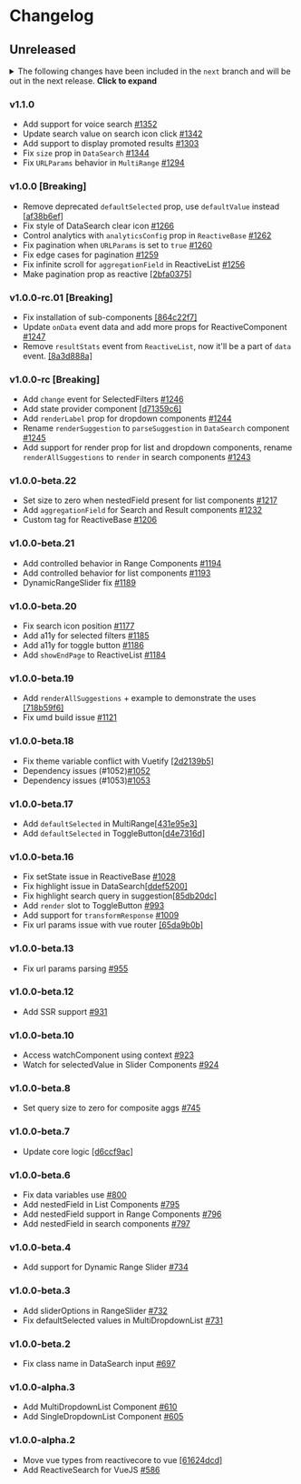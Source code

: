 # Changelog

## Unreleased

<details>
    <summary>The following changes have been included in the <code>next</code> branch and will be out in the next release. <b>Click to expand</b></summary>
</details>

### v1.1.0
- Add support for voice search [#1352](https://github.com/appbaseio/reactivesearch/issues/1352)
- Update search value on search icon click [#1342](https://github.com/appbaseio/reactivesearch/issues/1342)
- Add support to display promoted results [#1303](https://github.com/appbaseio/reactivesearch/issues/1303)
- Fix `size` prop in `DataSearch` [#1344](https://github.com/appbaseio/reactivesearch/issues/1344)
- Fix `URLParams` behavior in `MultiRange` [#1294](https://github.com/appbaseio/reactivesearch/issues/1294)

### v1.0.0 [Breaking]
- Remove deprecated `defaultSelected` prop, use `defaultValue` instead [[af38b6ef]](https://github.com/appbaseio/reactivesearch/commit/af38b6ef)
- Fix style of DataSearch clear icon [#1266](https://github.com/appbaseio/reactivesearch/issues/1266)
- Control analytics with `analyticsConfig` prop in `ReactiveBase` [#1262](https://github.com/appbaseio/reactivesearch/iss/1262)
- Fix pagination when `URLParams` is set to `true` [#1260](https://github.com/appbaseio/reactivesearcs/1260)
- Fix edge cases for pagination [#1259](https://github.com/appbaseio/reactivesearch/issues/1259)
- Fix infinite scroll for `aggregationField` in ReactiveList [#1256](https://github.com/appbaseio/reactivesearch/issues/1256)
- Make pagination prop as reactive [[2bfa0375]](https://github.com/appbaseio/reactivesearch/commit/2bfa0375)

### v1.0.0-rc.01 [Breaking]

-   Fix installation of sub-components [[864c22f7]](https://github.com/appbaseio/reactivesearch/commit/864c22f7)
-   Update `onData` event data and add more props for ReactiveComponent [#1247](https://github.com/appbaseio/reactivesearch/issues/1247)
-   Remove `resultStats` event from `ReactiveList`, now it'll be a part of `data` event. [[8a3d888a]](https://github.com/appbaseio/reactivesearch/commit/8a3d888a)

### v1.0.0-rc [Breaking]

-   Add `change` event for SelectedFilters [#1246](https://github.com/appbaseio/reactivesearch/issues/1246)
-   Add state provider component [[d71359c6]](https://github.com/appbaseio/reactivesearch/commit/d71359c6)
-   Add `renderLabel` prop for dropdown components [#1244](https://github.com/appbaseio/reactivesearch/issues/1244)
-   Rename `renderSuggestion` to `parseSuggestion` in `DataSearch` component [#1245](https://github.com/appbaseio/reactivesearch/issues/1245)
-   Add support for render prop for list and dropdown components, rename `renderAllSuggestions` to `render` in search components [#1243](https://github.com/appbaseio/reactivesearch/issues/1243)

### v1.0.0-beta.22

-   Set size to zero when nestedField present for list components [#1217](https://github.com/appbaseio/reactivesearch/issues/1217)
-   Add `aggregationField` for Search and Result components [#1232](https://github.com/appbaseio/reactivesearch/issues/1232)
-   Custom tag for ReactiveBase [#1206](https://github.com/appbaseio/reactivesearch/issues/1206)

### v1.0.0-beta.21

-   Add controlled behavior in Range Components [#1194](https://github.com/appbaseio/reactivesearch/issues/1194)
-   Add controlled behavior for list components [#1193](https://github.com/appbaseio/reactivesearch/issues/1193)
-   DynamicRangeSlider fix [#1189](https://github.com/appbaseio/reactivesearch/issues/1189)

### v1.0.0-beta.20

-   Fix search icon position [#1177](https://github.com/appbaseio/reactivesearch/issues/1177)
-   Add a11y for selected filters [#1185](https://github.com/appbaseio/reactivesearch/issues/1185)
-   Add a11y for toggle button [#1186](https://github.com/appbaseio/reactivesearch/issues/1186)
-   Add `showEndPage` to ReactiveList [#1184](https://github.com/appbaseio/reactivesearch/issues/1184)

### v1.0.0-beta.19

-   Add `renderAllSuggestions` + example to demonstrate the uses [[718b59f6]](https://github.com/appbaseio/reactivesearch/commit/718b59f6)
-   Fix umd build issue [#1121](https://github.com/appbaseio/reactivesearch/issues/1121)

### v1.0.0-beta.18

-   Fix theme variable conflict with Vuetify [[2d2139b5]](https://github.com/appbaseio/reactivesearch/commit/2d2139b5)
-   Dependency issues (#1052)[#1052](https://github.com/appbaseio/reactivesearch/issues/1052)
-   Dependency issues (#1053)[#1053](https://github.com/appbaseio/reactivesearch/issues/1053)

### v1.0.0-beta.17

-   Add `defaultSelected` in MultiRange[[431e95e3]](https://github.com/appbaseio/reactivesearch/commit/431e95e3)
-   Add `defaultSelected` in ToggleButton[[d4e7316d]](https://github.com/appbaseio/reactivesearch/commit/d4e7316d)

### v1.0.0-beta.16

-   Fix setState issue in ReactiveBase [#1028](https://github.com/appbaseio/reactivesearch/issues/1028)
-   Fix highlight issue in DataSearch[[ddef5200]](https://github.com/appbaseio/reactivesearch/commit/ddef5200)
-   Fix highlight search query in suggestion[[85db20dc]](https://github.com/appbaseio/reactivesearch/commit/85db20dc)
-   Add `render` slot to ToggleButton [#993](https://github.com/appbaseio/reactivesearch/issues/993)
-   Add support for `transformResponse` [#1009](https://github.com/appbaseio/reactivesearch/issues/1009)
-   Fix url params issue with vue router [[65da9b0b]](https://github.com/appbaseio/reactivesearch/commit/65da9b0b)

### v1.0.0-beta.13

-   Fix url params parsing [#955](https://github.com/appbaseio/reactivesearch/issues/955)

### v1.0.0-beta.12

-   Add SSR support [#931](https://github.com/appbaseio/reactivesearch/issues/931)

### v1.0.0-beta.10

-   Access watchComponent using context [#923](https://github.com/appbaseio/reactivesearch/issues/923)
-   Watch for selectedValue in Slider Components [#924](https://github.com/appbaseio/reactivesearch/issues/924)

### v1.0.0-beta.8

-   Set query size to zero for composite aggs [#745](https://github.com/appbaseio/reactivesearch/issues/745)

### v1.0.0-beta.7

-   Update core logic [[d6ccf9ac]](https://github.com/appbaseio/reactivesearch/commit/d6ccf9ac)

### v1.0.0-beta.6

-   Fix data variables use [#800](https://github.com/appbaseio/reactivesearch/issues/800)
-   Add nestedField in List Components [#795](https://github.com/appbaseio/reactivesearch/issues/795)
-   Add nestedField support in Range Components [#796](https://github.com/appbaseio/reactivesearch/issues/796)
-   Add nestedField in search components [#797](https://github.com/appbaseio/reactivesearch/issues/797)

### v1.0.0-beta.4

-   Add support for Dynamic Range Slider [#734](https://github.com/appbaseio/reactivesearch/issues/734)

### v1.0.0-beta.3

-   Add sliderOptions in RangeSlider [#732](https://github.com/appbaseio/reactivesearch/issues/732)
-   Fix defaultSelected values in MultiDropdownList [#731](https://github.com/appbaseio/reactivesearch/issues/731)

### v1.0.0-beta.2

-   Fix class name in DataSearch input [#697](https://github.com/appbaseio/reactivesearch/issues/697)

### v1.0.0-alpha.3

-   Add MultiDropdownList Component [#610](https://github.com/appbaseio/reactivesearch/issues/610)
-   Add SingleDropdownList Component [#605](https://github.com/appbaseio/reactivesearch/issues/605)

### v1.0.0-alpha.2

-   Move vue types from reactivecore to vue [[61624dcd]](https://github.com/appbaseio/reactivesearch/commit/61624dcd)
-   Add ReactiveSearch for VueJS [#586](https://github.com/appbaseio/reactivesearch/issues/586)
